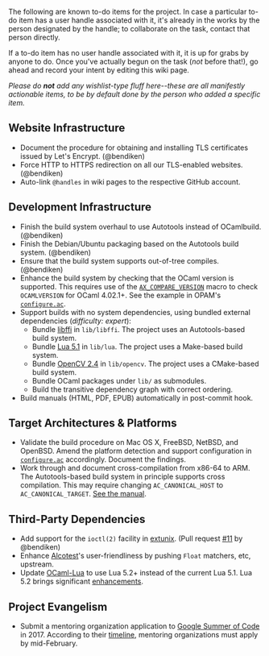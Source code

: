The following are known to-do items for the project. In case a particular
to-do item has a user handle associated with it, it's already in the works
by the person designated by the handle; to collaborate on the task, contact
that person directly.

If a to-do item has no user handle associated with it, it is up for grabs by
anyone to do. Once you've actually begun on the task (*not* before that!),
go ahead and record your intent by editing this wiki page.

*Please do **not** add any wishlist-type fluff here--these are all
manifestly actionable items, to be by default done by the person who added a
specific item.*

Website Infrastructure
----------------------

- Document the procedure for obtaining and installing TLS certificates
  issued by Let's Encrypt. (@bendiken)
- Force HTTP to HTTPS redirection on all our TLS-enabled websites.
  (@bendiken)
- Auto-link `@handles` in wiki pages to the respective GitHub account.

Development Infrastructure
--------------------------

- Finish the build system overhaul to use Autotools instead of OCamlbuild.
  (@bendiken)
- Finish the Debian/Ubuntu packaging based on the Autotools build system.
  (@bendiken)
- Ensure that the build system supports out-of-tree compiles. (@bendiken)
- Enhance the build system by checking that the OCaml version is supported.
  This requires use of the
  [`AX_COMPARE_VERSION`](https://www.gnu.org/software/autoconf-archive/ax_compare_version.html)
  macro to check `OCAMLVERSION` for OCaml 4.02.1+. See the example in OPAM's
  [`configure.ac`](https://github.com/ocaml/opam/blob/master/configure.ac#L17).
- Support builds with no system dependencies, using bundled external
  dependencies (*difficulty: expert*):
    - Bundle [libffi](https://github.com/atgreen/libffi) in `lib/libffi`.
      The project uses an Autotools-based build system.
    - Bundle [Lua 5.1](https://github.com/LuaDist/lua) in `lib/lua`.
      The project uses a Make-based build system.
    - Bundle [OpenCV 2.4](https://github.com/Itseez/opencv) in `lib/opencv`.
      The project uses a CMake-based build system.
    - Bundle OCaml packages under `lib/` as submodules.
    - Build the transitive dependency graph with correct ordering.
- Build manuals (HTML, PDF, EPUB) automatically in post-commit hook.

Target Architectures & Platforms
--------------------------------

- Validate the build procedure on Mac OS X, FreeBSD, NetBSD, and OpenBSD.
  Amend the platform detection and support configuration in
  [`configure.ac`](https://github.com/conreality/conreality/blob/master/configure.ac)
  accordingly. Document the findings.
- Work through and document cross-compilation from x86-64 to ARM.
  The Autotools-based build system in principle supports cross compilation.
  This may require changing `AC_CANONICAL_HOST` to `AC_CANONICAL_TARGET`.
  [See the manual](https://www.gnu.org/software/autoconf/manual/autoconf-2.69/html_node/Canonicalizing.html).

Third-Party Dependencies
------------------------

- Add support for the `ioctl(2)` facility in
  [extunix](https://github.com/ygrek/extunix).
  (Pull request [#11](https://github.com/ygrek/extunix/pull/11)
  by @bendiken)
- Enhance [Alcotest](https://github.com/mirage/alcotest)'s user-friendliness
  by pushing `Float` matchers, etc, upstream.
- Update [OCaml-Lua](http://ocaml-lua.forge.ocamlcore.org) to use Lua 5.2+
  instead of the current Lua 5.1. Lua 5.2 brings significant
  [enhancements](#).

Project Evangelism
------------------

- Submit a mentoring organization application to
  [Google Summer of Code](https://developers.google.com/open-source/gsoc/)
  in 2017. According to their
  [timeline](https://developers.google.com/open-source/gsoc/timeline?hl=en),
  mentoring organizations must apply by mid-February.
